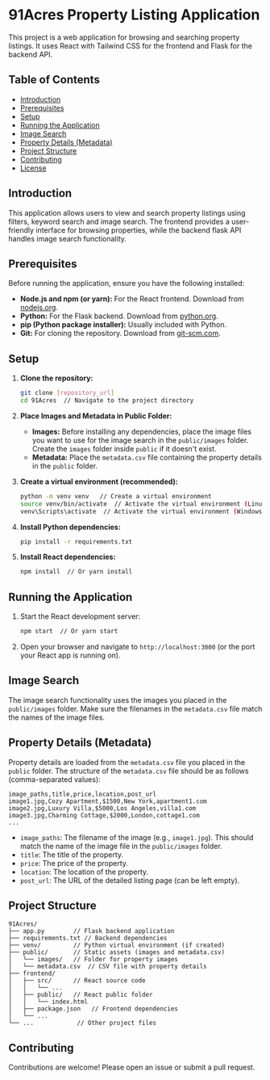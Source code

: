 # 91Acres Property Listing Application

This project is a web application for browsing and searching property listings. It uses React with Tailwind CSS for the frontend and Flask for the backend API.

## Table of Contents

- [Introduction](#introduction)
- [Prerequisites](#prerequisites)
- [Setup](#setup)
- [Running the Application](#running-the-application)
- [Image Search](#image-search)
- [Property Details (Metadata)](#property-details-metadata)
- [Project Structure](#project-structure)
- [Contributing](#contributing)
- [License](#license)

## Introduction

This application allows users to view and search property listings using filters, keyword search and image search. The frontend provides a user-friendly interface for browsing properties, while the backend flask API handles image search functionality.

## Prerequisites

Before running the application, ensure you have the following installed:

- **Node.js and npm (or yarn):**  For the React frontend.  Download from [nodejs.org](nodejs.org).
- **Python:** For the Flask backend. Download from [python.org](python.org).
- **pip (Python package installer):** Usually included with Python.
- **Git:** For cloning the repository. Download from [git-scm.com](git-scm.com).

## Setup

1. **Clone the repository:**

   ```bash
   git clone [repository_url]
   cd 91Acres  // Navigate to the project directory
   ```

2. **Place Images and Metadata in Public Folder:**

   * **Images:** Before installing any dependencies, place the image files you want to use for the image search in the `public/images` folder. Create the `images` folder inside `public` if it doesn't exist.
   * **Metadata:** Place the `metadata.csv` file containing the property details in the `public` folder.

3. **Create a virtual environment (recommended):**

   ```bash
   python -m venv venv   // Create a virtual environment
   source venv/bin/activate  // Activate the virtual environment (Linux/macOS)
   venv\Scripts\activate  // Activate the virtual environment (Windows)
   ```

4. **Install Python dependencies:**

   ```bash
   pip install -r requirements.txt
   ```

5. **Install React dependencies:**

   ```bash
   npm install  // Or yarn install
   ```

## Running the Application

1. Start the React development server:

   ```bash
   npm start  // Or yarn start
   ```

2. Open your browser and navigate to `http://localhost:3000` (or the port your React app is running on).

## Image Search

The image search functionality uses the images you placed in the `public/images` folder.  Make sure the filenames in the `metadata.csv` file match the names of the image files.

## Property Details (Metadata)

Property details are loaded from the `metadata.csv` file you placed in the `public` folder.  The structure of the `metadata.csv` file should be as follows (comma-separated values):

```csv
image_paths,title,price,location,post_url
image1.jpg,Cozy Apartment,$1500,New York,apartment1.com
image2.jpg,Luxury Villa,$5000,Los Angeles,villa1.com
image3.jpg,Charming Cottage,$2000,London,cottage1.com
...
```

- `image_paths`: The filename of the image (e.g., `image1.jpg`).  This should match the name of the image file in the `public/images` folder.
- `title`: The title of the property.
- `price`: The price of the property.
- `location`: The location of the property.
- `post_url`: The URL of the detailed listing page (can be left empty).

## Project Structure

```
91Acres/
├── app.py        // Flask backend application
├── requirements.txt // Backend dependencies
├── venv/         // Python virtual environment (if created)
├── public/       // Static assets (images and metadata.csv)
│   └── images/   // Folder for property images
│   └── metadata.csv  // CSV file with property details
├── frontend/
│   ├── src/      // React source code
│   │   └── ...
│   ├── public/   // React public folder
│   │   └── index.html
│   ├── package.json   // Frontend dependencies
│   └── ...
└── ...            // Other project files
```

## Contributing

Contributions are welcome!  Please open an issue or submit a pull request.
